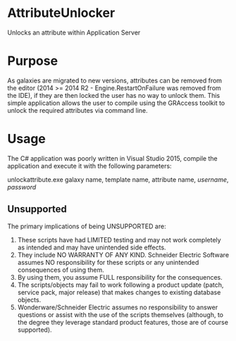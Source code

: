 # AttributeUnlocker
Unlocks an attribute within Application Server

# Purpose
As galaxies are migrated to new versions, attributes can be removed from the editor (2014 >= 2014 R2 - Engine.RestartOnFailure was removed from the IDE), if they are then locked the user has no way to unlock them. This simple application allows the user to compile using the GRAccess toolkit to unlock the required attributes via command line.

# Usage
The C# application was poorly written in Visual Studio 2015, compile the application
and execute it with the following parameters:

unlockattribute.exe galaxy name, template name, attribute name, *username*, *password*

Unsupported
-----------

The primary implications of being UNSUPPORTED are:

1. These scripts have had LIMITED testing and may not work completely as intended and may have unintended side effects.
1. They include NO WARRANTY OF ANY KIND. Schneider Electric Software assumes NO responsibility for these scripts or any unintended consequences of using them.
1. By using them, you assume FULL responsibility for the consequences.
1. The scripts/objects may fail to work following a product update (patch, service pack, major release) that makes changes to existing database objects.
1. Wonderware/Schneider Electric assumes no responsibility to answer questions or assist with the use of the scripts themselves (although, to the degree they leverage standard product features, those are of course supported).